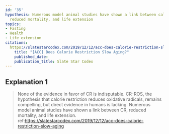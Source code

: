 ```yaml
---
id: '35'
hypothesis: Numerous model animal studies have shown a link between calorie restriction,
  reduced mortality, and life extension
topics:
- Fasting
- Health
- Life extension
citations:
  https://slatestarcodex.com/2019/12/12/acc-does-calorie-restriction-slow-aging:
    title: "[ACC] Does Calorie Restriction Slow Aging?"
    published_date: 
    publication_title: Slate Star Codex
---
```

## Explanation 1

> None of the evidence in favor of CR is indisputable. CR-ROS, the hypothesis that calorie restriction reduces oxidative radicals, remains compelling, but direct evidence in humans is lacking. Numerous model animal studies have shown a link between CR, reduced mortality, and life extension.
> ref:https://slatestarcodex.com/2019/12/12/acc-does-calorie-restriction-slow-aging
